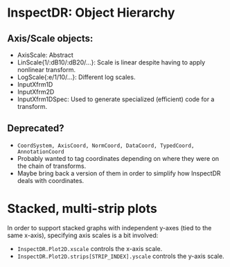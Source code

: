 # InspectDR: Object Hierarchy

## Axis/Scale objects:
 - AxisScale: Abstract
 - LinScale{1/:dB10/:dB20/...}: Scale is linear despite having to apply nonlinear transform.
 - LogScale{:e/1/10/...}: Different log scales.
 - InputXfrm1D
 - InputXfrm2D
 - InputXfrm1DSpec: Used to generate specialized (efficient) code for a transform.

## Deprecated?
 - `CoordSystem, AxisCoord, NormCoord, DataCoord, TypedCoord, AnnotationCoord`
  - Probably wanted to tag coordinates depending on where they were on the chain of transforms.
  - Maybe bring back a version of them in order to simplify how InspectDR deals with coordinates.

# Stacked, multi-strip plots
In order to support stacked graphs with independent y-axes (tied to the same x-axis), specifying axis scales is a bit involved:

 - `InspectDR.Plot2D.xscale` controls the x-axis scale.
 - `InspectDR.Plot2D.strips[STRIP_INDEX].yscale` controls the y-axis scale.


